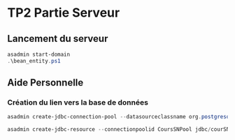 # TP2 Partie Serveur
## Lancement du serveur
```ps1
asadmin start-domain
.\bean_entity.ps1
```

## Aide Personnelle
### Création du lien vers la base de données
```ps1
asadmin create-jdbc-connection-pool --datasourceclassname org.postgresql.ds.PGSimpleDataSource --restype javax.sql.ConnectionPoolDataSource --property portNumber=5432:password=3tud14nt:user=etdsn:serverName=pedago.univ-avignon.fr:databaseName=coursSN CoursSNPool

asadmin create-jdbc-resource --connectionpoolid CoursSNPool jdbc/courSN
```
